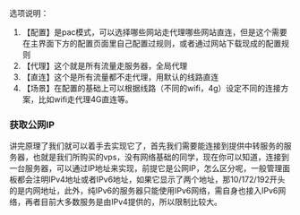 选项说明：

1. 【配置】是pac模式，可以选择哪些网站走代理哪些网站直连，但是这个需要在主界面下方的配置页面里自己配置过规则，或者通过网站下载现成的配置规则
2. 【代理】这个就是所有流量走服务器，全局代理
3. 【直连】这个是所有流量都不走代理，用默认的线路直连
4. 【场景】在配置的基础上可以根据线路（不同的wifi，4g）设定不同的连接方案，比如wifi走代理4G直连等。

### 获取公网IP

讲完原理了我们就可以着手去实现它了，首先我们需要能连接到提供中转服务的服务器，也就是我们所购买的vps，没有网络基础的同学，现在你可以知道，连接到一台服务器，可以通过IP地址来实现，前提它是公网IP，怎么区分呢，一般管理面板都会注明IPv4地址或者IPv6地址，如果它显示了两个地址，那10/172/192开头的是内网地址，此外，纯IPv6的服务器只能使用IPv6网络，需自身也接入IPv6网络，再者目前大多数服务是由IPv4提供的，所以限制比较大。